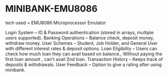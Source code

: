 # MINIBANK-EMU8086

tech used = EMU8086 Microprocessor Emulator

Login System – ID & Password authentication (stored in arrays, multiple users supported).
Banking Operations – Balance check, deposit money, withdraw money.
User Schemes – Student, Job Holder, and General User with different interest rates & deposit options.
Loan Eligibility – Users can check how much loan they can avail based on balance., Without paying the first loan amount , can't avail 2nd loan.
Transaction History – Keeps track of deposits & withdrawals.
User Feedback – Option to give a rating after using minibank.
